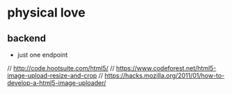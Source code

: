 # physical love
## backend
- just one endpoint


// http://code.hootsuite.com/html5/
// https://www.codeforest.net/html5-image-upload-resize-and-crop
// https://hacks.mozilla.org/2011/01/how-to-develop-a-html5-image-uploader/

